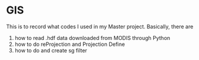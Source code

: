 # GIS

This is to record what codes I used in my Master project. Basically, there are
1. how to read .hdf data downloaded from MODIS through Python
2. how to do reProjection and Projection Define
3. how to do and create sg filter
